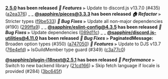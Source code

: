 **[2.5.0](https://github.com/sapphiredev/framework/compare/v2.4.1...v2.5.0) has been released**
_**🚀 Features**_
⫸ Update to discord.js v13.7.0 (#435) ([a2ea376](https://github.com/sapphiredev/framework/commit/a2ea376f18ddc52b709ad5d6ceb748464b29a63e))
_ _
**[@sapphire/pieces@3.3.3](https://github.com/sapphiredev/pieces/compare/v3.3.1...v3.3.3) has been released**
_**🏠 Refactor**_
⫸ Stricter types ([f9be533](https://github.com/sapphiredev/pieces/commit/f9be53361bd6fdf7039bd605c3ebcd177d196432))
_**🐛 Bug Fixes**_
⫸ Update all non-major dependencies (#190) ([299ffa9](https://github.com/sapphiredev/pieces/commit/299ffa9dfaa2178f57d8395b900fcf380e2240ff))
_ _
**[@sapphire/eslint-config@4.3.5](https://github.com/sapphiredev/utilities/compare/@sapphire/eslint-config@4.3.4...@sapphire/eslint-config@4.3.5) has been released**
_**🐛 Bug Fixes**_
⫸ Update dependencies ([089d11c](https://github.com/sapphiredev/utilities/commit/089d11c72091222a531bafb8b3715c326feaaa72))
_ _
**[@sapphire/discord.js-utilities@4.11.0](https://github.com/sapphiredev/utilities/compare/@sapphire/discord.js-utilities@4.10.0...@sapphire/discord.js-utilities@4.11.0) has been released**
_**🐛 Bug Fixes**_
⫸ **PaginatedMessage:** Broaden option  types (#350) ([a747050](https://github.com/sapphiredev/utilities/commit/a747050243f46a6e653ecbe5c5ce790218ebcb59))
_**🚀 Features**_
⫸ Update to DJS v13.7 ([76e4efd](https://github.com/sapphiredev/utilities/commit/76e4efdafa150ca1279e0335f1feda4180f10619))
⫸ IsGuildMember type guard (#349) ([c3a77c0](https://github.com/sapphiredev/utilities/commit/c3a77c033c2694f7cd2501ac33c635684ede1f0d))

**[@sapphire/plugin-i18next@2.5.1](https://github.com/sapphiredev/plugins/compare/@sapphire/plugin-i18next@2.5.0...@sapphire/plugin-i18next@2.5.1) has been released**
_**🏃 Performance**_
⫸ Switch to new backend library ([21cd166](https://github.com/sapphiredev/plugins/commit/21cd1665c3bcba9c3dbc9711e9d57153ad768276))
⫸ Skip fetch language if locale is provided (#284) ([3bc645f](https://github.com/sapphiredev/plugins/commit/3bc645f02a7d8cb6fbfef7577ba0eb1ffd6a61db))